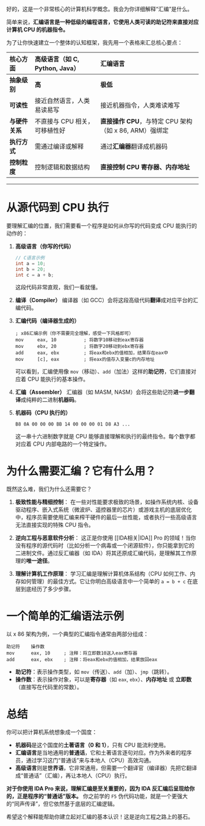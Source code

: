 好的，这是一个非常核心的计算机科学概念。我会为你详细解释“汇编”是什么。

简单来说，**汇编语言是一种低级的编程语言，它使用人类可读的助记符来直接对应计算机 CPU 的机器指令。**

为了让你快速建立一个整体的认知框架，我先用一个表格来汇总核心要点：

| 核心方面 | 高级语言（如 C, Python, Java） | 汇编语言 |
| :--- | :--- | :--- |
| **抽象级别** | **高** | **极低** |
| **可读性** | 接近自然语言，人类易读易写 | 接近机器指令，人类难读难写 |
| **与硬件关系** | 不直接与 CPU 相关，可移植性好 | **直接操作 CPU**，与特定 CPU 架构（如 x 86, ARM）强绑定 |
| **执行方式** | 需通过编译或解释 | 通过**汇编器**翻译成机器码 |
| **控制粒度** | 控制逻辑和数据结构 | **直接控制 CPU 寄存器、内存地址** |

---

#  从源代码到 CPU 执行

要理解汇编的位置，我们需要看一个程序是如何从你写的代码变成 CPU 能执行的动作的：

1.  **高级语言（你写的代码）**
    ```c
    // C语言示例
    int a = 10;
    int b = 20;
    int c = a + b;
    ```
    这段代码非常直观，我们一看就懂。

2.  **编译（Compiler）**
    编译器（如 GCC）会将这段高级代码**翻译**成对应平台的汇编代码。

3.  **汇编代码（编译器生成的）**
    ```assembly
    ; x86汇编示例（你不需要完全理解，感受一下风格即可）
    mov     eax, 10          ; 将数字10移动到eax寄存器
    mov     ebx, 20          ; 将数字20移动到ebx寄存器
    add     eax, ebx         ; 将eax和ebx的值相加，结果存在eax中
    mov     [c], eax         ; 将eax的值存入变量c的内存地址
    ```
    可以看到，汇编使用像 `mov`（移动）、`add`（加法）这样的**助记符**，它们直接对应着 CPU 能执行的基本操作。

4.  **汇编（Assembler）**
    汇编器（如 MASM, NASM）会将这些助记符**进一步翻译**成纯粹的二进制**机器码**。

5.  **机器码（CPU 执行的）**
    ```
    B8 0A 00 00 00 BB 14 00 00 00 01 D8 A3 ...
    ```
    这一串十六进制数字就是 CPU 能够直接理解和执行的最终指令。每个数字都对应着 CPU 内部电路的一个特定操作。

#  为什么需要汇编？它有什么用？

既然这么难，我们为什么还需要它？

1.  **极致性能与精细控制**：
    在一些对性能要求极致的场景，如操作系统内核、设备驱动程序、嵌入式系统（微波炉、遥控器里的芯片）或游戏主机的底层优化中，程序员需要使用汇编来榨干硬件的最后一丝性能，或者执行一些高级语言无法直接实现的特殊 CPU 指令。

2.  **逆向工程与恶意软件分析**：
    这正是你使用 [[IDA相关|IDA]] Pro 的领域！当你没有程序的源代码时（比如分析一个病毒或一个闭源软件），你只能拿到它的二进制文件。通过反汇编器（如 IDA）将其还原成汇编代码，是理解其工作原理的**唯一途径**。

3.  **理解计算机工作原理**：
    学习汇编是理解计算机体系结构（CPU 如何工作、内存如何管理）的最佳方式。它让你明白高级语言中一个简单的 `a = b + c` 在底层到底经历了多少步骤。

#  一个简单的汇编语法示例

以 x 86 架构为例，一个典型的汇编指令通常由两部分组成：
```assembly
助记符    操作数
mov      eax, 10     ; 注释：将立即数10送入eax寄存器
add      eax, ebx    ; 注释：将eax和ebx的值相加，结果放回eax
```
- **助记符**：表示操作类型，如 `mov`（传送）、`add`（加）、`jmp`（跳转）。
- **操作数**：表示操作对象，可以是**寄存器**（如 `eax`, `ebx`）、**内存地址** 或 **立即数**（直接写在代码里的常数）。

#  总结

你可以把计算机系统想象成一个国度：

- **机器码**是这个国度的**土著语言（0 和 1）**，只有 CPU 能流利使用。
- **汇编语言**是当地通用的**普通话**，它和土著语言逐句对应。作为外来者的程序员，通过学习这门“普通话”来与本地人（CPU）高效沟通。
- **高级语言**则是**世界语**，它非常通用，但需要一个翻译官（编译器）先把它翻译成“普通话”（汇编），再让本地人（CPU）执行。

**对于你使用 IDA Pro 来说，理解汇编是至关重要的，因为 IDA 反汇编后呈现给你的，正是程序的“普通话”版本。** 你之前学的 `F5` 伪代码功能，就是一个更强大的“同声传译”，但它依然基于底层的汇编逻辑。

希望这个解释能帮助你建立起对汇编的基本认识！这是逆向工程之路上的基石。